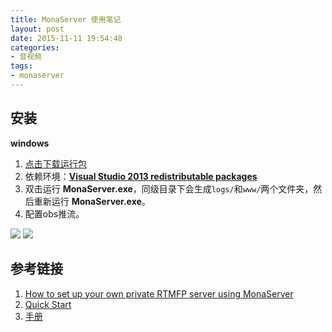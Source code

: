 ```yaml
---
title: MonaServer 使用笔记
layout: post
date: 2015-11-11 19:54:48
categories:
- 音视频
tags:
- monaserver
---
```

## 安装
**windows**
1. [点击下载运行包][link2]
1. 依赖环境：**[Visual Studio 2013 redistributable packages][link3]**
2. 双击运行 **MonaServer.exe**，同级目录下会生成`logs/`和`www/`两个文件夹，然后重新运行 **MonaServer.exe**。
1. 配置obs推流。

![](/imgs/MonaServer-1.png)
![](/imgs/MonaServer-2.png)


## 参考链接

1. [How to set up your own private RTMFP server using MonaServer][link1]
2. [Quick Start](http://www.monaserver.ovh/quickstart.html)
3. [手册](http://www.monaserver.ovh/manual.html)




[link1]: https://obsproject.com/forum/resources/how-to-set-up-your-own-private-rtmfp-server-using-monaserver.153/

[link2]: http://sourceforge.net/projects/monaserver/files/MonaServer_Windows_32.zip/download
[link3]: http://www.microsoft.com/en-us/download/details.aspx?id=40784
